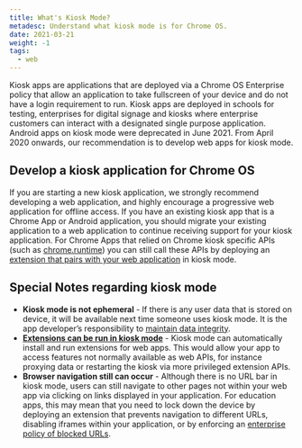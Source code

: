 ```yaml
---
title: What's Kiosk Mode?
metadesc: Understand what kiosk mode is for Chrome OS.
date: 2021-03-21
weight: -1
tags:
  - web
---
```


Kiosk apps are applications that are deployed via a Chrome OS Enterprise policy that allow an application to take fullscreen of your device and do not have a login requirement to run. Kiosk apps are deployed in schools for testing, enterprises for digital signage and kiosks where enterprise customers can interact with a designated single purpose application. Android apps on kiosk mode were deprecated in June 2021. From April 2020 onwards, our recommendation is to develop web apps for kiosk mode.

## Develop a kiosk application for Chrome OS

If you are starting a new kiosk application, we strongly recommend developing a web application, and highly encourage a progressive web application for offline access. If you have an existing kiosk app that is a Chrome App or Android application, you should migrate your existing application to a web application to continue receiving support for your kiosk application. For Chrome Apps that relied on Chrome kiosk specific APIs (such as [chrome.runtime](https://developer.chrome.com/docs/extensions/reference/runtime/)) you can still call these APIs by deploying an [extension that pairs with your web application](https://docs.google.com/document/d/1T-2RpUVKS3gMUbMU47MeyIdHRQUyloXh5vm8-0mBvOo/edit#heading=h.haxxc3hxs5wb) in kiosk mode.

## Special Notes regarding kiosk mode

- **Kiosk mode is not ephemeral** - If there is any user data that is stored on device, it will be available next time someone uses kiosk mode. It is the app developer’s responsibility to [maintain data integrity](https://developer.chrome.com/docs/extensions/reference/browsingData/).
- **[Extensions can be run in kiosk mode](https://docs.google.com/document/d/1T-2RpUVKS3gMUbMU47MeyIdHRQUyloXh5vm8-0mBvOo/edit#heading=h.haxxc3hxs5wb)** - Kiosk mode can automatically install and run extensions for web apps. This would allow your app to access features not normally available as web APIs, for instance proxying data or restarting the kiosk via more privileged extension APIs.
- **Browser navigation still can occur** - Although there is no URL bar in kiosk mode, users can still navigate to other pages not within your web app via clicking on links displayed in your application. For education apps, this may mean that you need to lock down the device by deploying an extension that prevents navigation to different URLs, disabling iframes within your application, or by enforcing an [enterprise policy of blocked URLs](https://support.google.com/chrome/a/answer/1375678?hl=en#:~:text=alerting%20contact%20info-,URL%20blocking,-Kiosk%20virtual%20keyboard).
